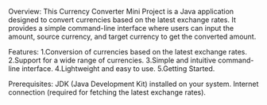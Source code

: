 Overview:
This Currency Converter Mini Project is a Java application designed to convert currencies based on the latest exchange rates. It provides a simple command-line interface where users can input the amount, source currency, and target currency to get the converted amount.

Features:
1.Conversion of currencies based on the latest exchange rates.
2.Support for a wide range of currencies.
3.Simple and intuitive command-line interface.
4.Lightweight and easy to use.
5.Getting Started.

Prerequisites:
JDK (Java Development Kit) installed on your system.
Internet connection (required for fetching the latest exchange rates).
